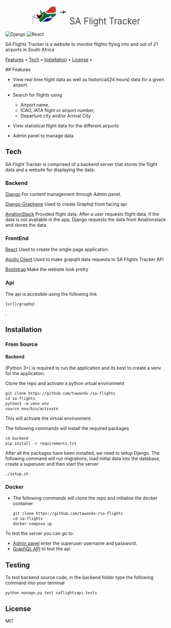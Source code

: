 <p align="center"><img src="https://github.com/tawanda-/sa-flights/blob/master/frontend/src/logo.jpeg" alt="logo" width=22.5% /> <span style="font-weight: 300; line-height: 1.2;font-size: 2em;">SA Flight Tracker</span></p>

![Django](https://img.shields.io/badge/django-v3.2.12+-green)
![React](https://img.shields.io/badge/react-v17.0.2+-blue.svg)

SA Flights Tracker is a website to monitor flights flying into and out of 21 airports in South Africa

<p>
	<a href="#features">Features</a> •
  <a href="#tech">Tech</a> •
  <a href="#Installation">Installation</a> •
  <a href="#License">License</a> •
</p>
## Features

- View real time flight data as well as historical(24 hours) data for a given airport.

- Search for flights using 

  - Airport name,
  - ICAO, IATA flight or airport number,
  - Departure city and/or Arrival City

- View statistical flight data for the different airports

- Admin panel to manage data

  

## Tech

SA Flight Tracker is comprised of a backend server that stores the flight data and a website for displaying the data.

### Backend

[Django](https://www.djangoproject.com/) For content management through Admin panel.

[Django-Graphene](https://docs.graphene-python.org/projects/django/en/latest/) Used to create Graphql front facing api

[AviationStack](https://aviationstack.com/) Provided flight data. After a user requests flight data, if the data is not available in the app, Django requests the data from Aviationstack and stores the data.

### FrontEnd

[React](https://reactjs.org/) Used to create the single page application.

[Apollo Client](https://www.apollographql.com/docs/react/) Used to make grapqhl data requests to SA Flights Tracker APi

[Bootstrap](https://getbootstrap.com/) Make the website look pretty

### Api

The api is accesible using the following link 

```
{url}/graphql
```

. 

## Installation

### From Source

#### Backend

[Python 3+] is required to run the application and its best to create a venv for the application.

Clone the repo and activate a python vrtual environment

```
git clone https://github.com/tawanda-/sa-flights
cd sa-flights
python3 -m venv env
source env/bin/activate
```

This will activate the virtual environment.

The following commands will install the required packages

```
cd backend
pip install -r requirements.txt 
```

After all the packages have been installed, we need to setup Django. The following command will run migrations, load initial data into the database, create a superuser and then start the server

```
./setup.sh
```

### Docker

- The following commands will clone the repo and initialise the docker container

  ```
  git clone https://github.com/tawanda-/sa-flights
  cd sa-flights
  docker-compose up
  ```

To test the server you can go to:

- [Admin panel](127.0.0.1/admin) enter the superuser username and password.
- [GraphQL API](127.0.0.1/grapqhl) to test the api

## Testing

To test backend source code, in the backend folder type the following command into your terminal

```
python manage.py test saflightsapi.tests
```

## License

MIT